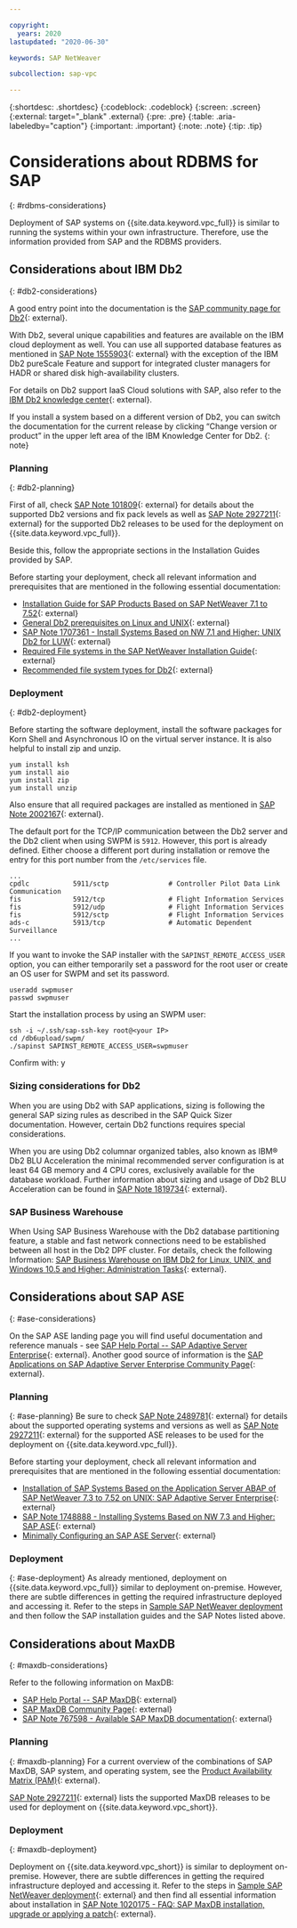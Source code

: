 ```yaml
---

copyright:
  years: 2020
lastupdated: "2020-06-30"

keywords: SAP NetWeaver

subcollection: sap-vpc

---
```


{:shortdesc: .shortdesc}
{:codeblock: .codeblock}
{:screen: .screen}
{:external: target="_blank" .external}
{:pre: .pre}
{:table: .aria-labeledby="caption"}
{:important: .important}
{:note: .note}
{:tip: .tip}

# Considerations about RDBMS for SAP
{: #rdbms-considerations}

Deployment of SAP systems on {{site.data.keyword.vpc_full}} is similar to running the systems within your own infrastructure. Therefore, use the information provided from SAP and the RDBMS providers.

## Considerations about IBM Db2
{: #db2-considerations}

A good entry point into the documentation is the [SAP community page for Db2](https://community.sap.com/topics/db2-for-linux-unix-windows){: external}.

With Db2, several unique capabilities and features are available on the IBM cloud deployment as well. You can use all supported database features as mentioned in [SAP Note 1555903](https://launchpad.support.sap.com/#/notes/1555903){: external} with the exception of the IBM Db2 pureScale Feature and support for integrated cluster managers for HADR or shared disk high-availability clusters.

For details on Db2 support IaaS Cloud solutions with SAP, also refer to the [IBM Db2 knowledge center](https://www.ibm.com/support/knowledgecenter/en/SSEPGG_11.5.0/com.ibm.db2.luw.licensing.doc/doc/r_suprt_db2_pblik_clouds.html){: external}.

If you install a system based on a different version of Db2, you can switch the documentation for the current release by clicking “Change version or product” in the upper left area of the IBM Knowledge Center for Db2.
{: note}

### Planning
{: #db2-planning}

First of all, check [SAP Note 101809](https://launchpad.support.sap.com/#/notes/101809){: external} for details about the supported Db2 versions and fix pack levels as well as [SAP Note 2927211](https://launchpad.support.sap.com/#/notes/2927211){: external} for the supported Db2 releases to be used for the deployment on {{site.data.keyword.vpc_full}}.

Beside this, follow the appropriate sections in the Installation Guides provided by SAP.

Before starting your deployment, check all relevant information and prerequisites that are mentioned in the following essential documentation:
  - [Installation Guide for SAP Products Based on SAP NetWeaver 7.1 to 7.52](https://help.sap.com/viewer/ce9e270ad34949969c16d09d1b099a26/CURRENT_VERSION/en-US/9420dabb130e4ae1996b3f39e202cc6e.html){: external}
  - [General Db2 prerequisites on Linux and UNIX](https://www.ibm.com/support/knowledgecenter/SSEPGG_11.5.0/com.ibm.db2.luw.qb.server.doc/doc/c0059823.html){: external}
  - [SAP Note 1707361 - Install Systems Based on NW 7.1 and Higher: UNIX Db2 for LUW](https://launchpad.support.sap.com/#/notes/1707361){: external}
  - [Required File systems in the SAP NetWeaver Installation Guide](https://help.sap.com/viewer/ce9e270ad34949969c16d09d1b099a26/CURRENT_VERSION/en-US/713eb64f45c6448c8dbe8a51b85680ee.html){: external}
  - [Recommended file system types for Db2](https://www.ibm.com/support/knowledgecenter/SSEPGG_11.5.0/com.ibm.db2.luw.admin.dbobj.doc/doc/r0056470.html){: external}

### Deployment
{: #db2-deployment}

Before starting the software deployment, install the software packages for Korn Shell and Asynchronous IO on the virtual server instance. It is also helpful to install zip and unzip.
```
yum install ksh
yum install aio
yum install zip
yum install unzip
```

Also ensure that all required packages are installed as mentioned in [SAP Note 2002167](https://launchpad.support.sap.com/#/notes/2002167){: external}.

The default port for the TCP/IP communication between the Db2 server and the Db2 client when using SWPM is `5912`. However, this port is already defined. Either choose a different port during installation or remove the entry for this port number from the `/etc/services` file.
```
...
cpdlc           5911/sctp               # Controller Pilot Data Link Communication
fis             5912/tcp                # Flight Information Services
fis             5912/udp                # Flight Information Services
fis             5912/sctp               # Flight Information Services
ads-c           5913/tcp                # Automatic Dependent Surveillance
...
```

If you want to invoke the SAP installer with the `SAPINST_REMOTE_ACCESS_USER` option, you can either temporarily set a password for the root user or create an OS user for SWPM and set its password.

```
useradd swpmuser
passwd swpmuser
```

Start the installation process by using an SWPM user:

```
ssh -i ~/.ssh/sap-ssh-key root@<your IP>
cd /db6upload/swpm/ 
./sapinst SAPINST_REMOTE_ACCESS_USER=swpmuser 
```

Confirm with: y

### Sizing considerations for Db2

When you are using Db2 with SAP applications, sizing is following the general SAP sizing rules as described in the SAP Quick Sizer documentation. However, certain Db2 functions requires special considerations.

When you are using Db2 columnar organized tables, also known as IBM® Db2 BLU Acceleration the minimal recommended server configuration is at least 64 GB memory and 4 CPU cores, exclusively available for the database workload. Further information about sizing and usage of Db2 BLU Acceleration can be found in [SAP Note 1819734](https://launchpad.support.sap.com/#/notes/1819734){: external}.

### SAP Business Warehouse

When Using SAP Business Warehouse with the Db2 database partitioning feature, a stable and fast network connections need to be established between all host in the Db2 DPF cluster. For details, check the following Information: [SAP Business Warehouse on IBM Db2 for Linux, UNIX, and Windows 10.5 and Higher: Administration Tasks](https://help.sap.com/viewer/db6_bw/c289a552d161224fe10000000a445394.html){: external}.


## Considerations about SAP ASE
{: #ase-considerations}

On the SAP ASE landing page you will find useful documentation and reference manuals - see [SAP Help Portal -- SAP Adaptive Server Enterprise](https://help.sap.com/viewer/product/SAP_ASE/16.0.3.7/en-US){: external}. Another good source of information is the [SAP Applications on SAP Adaptive Server Enterprise Community Page](https://community.sap.com/topics/applications-on-ase){: external}.

### Planning
{: #ase-planning}
Be sure to check [SAP Note 2489781](https://launchpad.support.sap.com/#/notes/2489781){: external} for details about the supported operating systems and versions as well as [SAP Note 2927211](https://launchpad.support.sap.com/#/notes/2927211){: external} for the supported ASE releases to be used for the deployment on {{site.data.keyword.vpc_full}}.

Before starting your deployment, check all relevant information and prerequisites that are mentioned in the following essential documentation:
  - [Installation of SAP Systems Based on the Application Server ABAP of SAP NetWeaver 7.3 to 7.52 on UNIX: SAP Adaptive Server Enterprise](https://help.sap.com/doc/4f95c9e3741a1014955595407d8604de/CURRENT_VERSION/en-US/Inst_nw7x_unix_ase_abap.pdf){: external}
  - [SAP Note 1748888 - Installing Systems Based on NW 7.3 and Higher: SAP ASE](https://launchpad.support.sap.com/#/notes/1748888){: external}
  - [Minimally Configuring an SAP ASE Server](https://help.sap.com/viewer/23c3bb4a29be443ea887fa10871a30f8/16.0.3.7/en-US/a6371abfbc2b10149c66e4e41119a6da.html){: external}

 ### Deployment
{: #ase-deployment}
As already mentioned, deployment on {{site.data.keyword.vpc_full}} similar to deployment on-premise. However, there are subtle differences in getting the required infrastructure deployed and accessing it. Refer to the steps in [Sample SAP NetWeaver deployment](/docs/sap-vpc?topic=sap-vpc-sample-sap-netweaver-deployment) and then follow the SAP installation guides and the SAP Notes listed above.

## Considerations about MaxDB
{: #maxdb-considerations}

Refer to the following information on MaxDB:
* [SAP Help Portal -- SAP MaxDB](https://help.sap.com/viewer/product/SAP_MAXDB/7.9/en-US){: external}
* [SAP MaxDB Community Page](https://community.sap.com/topics/maxdb){: external}
* [SAP Note 767598  - Available SAP MaxDB documentation](https://launchpad.support.sap.com/#/notes/767598){: external}

### Planning
{: #maxdb-planning}
For a current overview of the combinations of SAP MaxDB, SAP system, and operating system, see the [Product Availability Matrix (PAM)](http://support.sap.com/pam){: external}.

[SAP Note 2927211](https://launchpad.support.sap.com/#/notes/2927211){: external} lists the supported MaxDB releases to be used for deployment on {{site.data.keyword.vpc_short}}.

### Deployment
{: #maxdb-deployment}

Deployment on {{site.data.keyword.vpc_short}} is similar to deployment on-premise. However, there are subtle differences in getting the required infrastructure deployed and accessing it. Refer to the steps in [Sample SAP NetWeaver deployment](https://cloud.ibm.com/docs/sap-vpc?topic=sap-vpc-sample-sap-netweaver-deployment){: external} and then find all essential information about installation in [SAP Note 1020175 - FAQ: SAP MaxDB installation, upgrade or applying a patch](https://launchpad.support.sap.com/#/notes/1020175){: external}.
